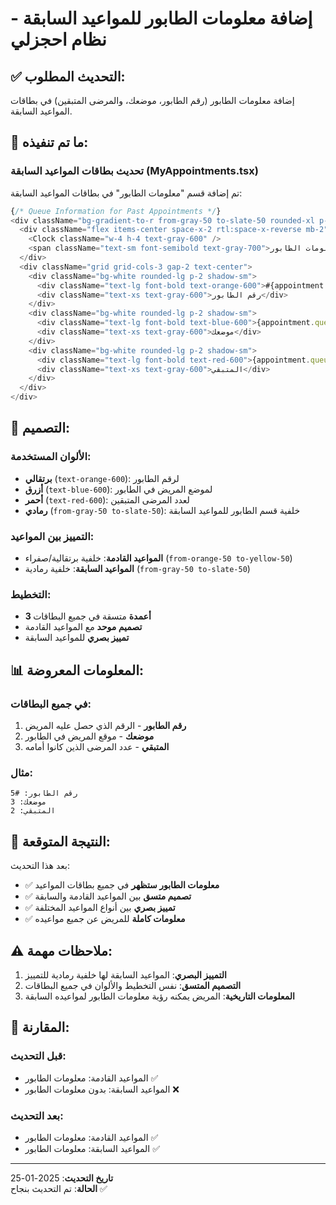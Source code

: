 # إضافة معلومات الطابور للمواعيد السابقة - نظام احجزلي

## ✅ **التحديث المطلوب:**
إضافة معلومات الطابور (رقم الطابور، موضعك، والمرضى المتبقين) في بطاقات المواعيد السابقة.

## 🎯 **ما تم تنفيذه:**

### **تحديث بطاقات المواعيد السابقة (MyAppointments.tsx)**

تم إضافة قسم "معلومات الطابور" في بطاقات المواعيد السابقة:

```typescript
{/* Queue Information for Past Appointments */}
<div className="bg-gradient-to-r from-gray-50 to-slate-50 rounded-xl p-3 mb-4 border border-gray-200">
  <div className="flex items-center space-x-2 rtl:space-x-reverse mb-2">
    <Clock className="w-4 h-4 text-gray-600" />
    <span className="text-sm font-semibold text-gray-700">معلومات الطابور</span>
  </div>
  <div className="grid grid-cols-3 gap-2 text-center">
    <div className="bg-white rounded-lg p-2 shadow-sm">
      <div className="text-lg font-bold text-orange-600">#{appointment.queue_number}</div>
      <div className="text-xs text-gray-600">رقم الطابور</div>
    </div>
    <div className="bg-white rounded-lg p-2 shadow-sm">
      <div className="text-lg font-bold text-blue-600">{appointment.queue_position}</div>
      <div className="text-xs text-gray-600">موضعك</div>
    </div>
    <div className="bg-white rounded-lg p-2 shadow-sm">
      <div className="text-lg font-bold text-red-600">{appointment.queue_position - 1}</div>
      <div className="text-xs text-gray-600">المتبقي</div>
    </div>
  </div>
</div>
```

## 🎨 **التصميم:**

### **الألوان المستخدمة:**
- **برتقالي** (`text-orange-600`): لرقم الطابور
- **أزرق** (`text-blue-600`): لموضع المريض في الطابور
- **أحمر** (`text-red-600`): لعدد المرضى المتبقين
- **رمادي** (`from-gray-50 to-slate-50`): خلفية قسم الطابور للمواعيد السابقة

### **التمييز بين المواعيد:**
- **المواعيد القادمة**: خلفية برتقالية/صفراء (`from-orange-50 to-yellow-50`)
- **المواعيد السابقة**: خلفية رمادية (`from-gray-50 to-slate-50`)

### **التخطيط:**
- **3 أعمدة** متسقة في جميع البطاقات
- **تصميم موحد** مع المواعيد القادمة
- **تمييز بصري** للمواعيد السابقة

## 📊 **المعلومات المعروضة:**

### **في جميع البطاقات:**
1. **رقم الطابور** - الرقم الذي حصل عليه المريض
2. **موضعك** - موقع المريض في الطابور
3. **المتبقي** - عدد المرضى الذين كانوا أمامه

### **مثال:**
```
رقم الطابور: #5
موضعك: 3
المتبقي: 2
```

## 🎯 **النتيجة المتوقعة:**

بعد هذا التحديث:
- ✅ **معلومات الطابور ستظهر** في جميع بطاقات المواعيد
- ✅ **تصميم متسق** بين المواعيد القادمة والسابقة
- ✅ **تمييز بصري** بين أنواع المواعيد المختلفة
- ✅ **معلومات كاملة** للمريض عن جميع مواعيده

## ⚠️ **ملاحظات مهمة:**

1. **التمييز البصري**: المواعيد السابقة لها خلفية رمادية للتمييز
2. **التصميم المتسق**: نفس التخطيط والألوان في جميع البطاقات
3. **المعلومات التاريخية**: المريض يمكنه رؤية معلومات الطابور لمواعيده السابقة

## 🔄 **المقارنة:**

### **قبل التحديث:**
- المواعيد القادمة: معلومات الطابور ✅
- المواعيد السابقة: بدون معلومات الطابور ❌

### **بعد التحديث:**
- المواعيد القادمة: معلومات الطابور ✅
- المواعيد السابقة: معلومات الطابور ✅

---
**تاريخ التحديث**: 2025-01-25  
**الحالة**: تم التحديث بنجاح ✅
